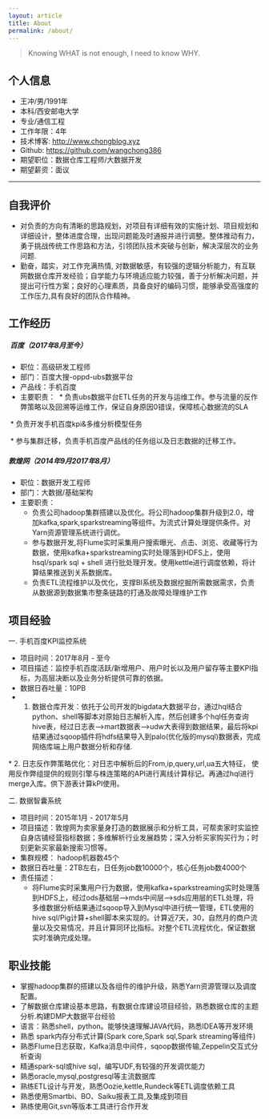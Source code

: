 ```yaml
---
layout: article
title: About
permalink: /about/
---
```


> Knowing WHAT is not enough, I need to know WHY.


## 个人信息
* 王冲/男/1991年
* 本科/西安邮电大学
* 专业/通信工程
* 工作年限：4年
* 技术博客: http://www.chongblog.xyz
* Github:  https://github.com/wangchong386
* 期望职位：数据仓库工程师/大数据开发
* 期望薪资：面议


------------------------------------------------------------------------------------------------------------------------------------------------------------------------------------
## 自我评价
* 对负责的方向有清晰的思路规划，对项目有详细有效的实施计划、项目规划和详细设计，整体进度合理，出现问题能及时通报并进行调整。整体推动有力，勇于挑战传统工作思路和方法，引领团队技术突破与创新，解决深层次的业务问题.
* 勤奋，踏实，对工作充满热情, 对数据敏感，有较强的逻辑分析能力，有互联网数据仓库开发经验；自学能力与环境适应能力较强，善于分析解决问题，并提出可行性方案；良好的心理素质，具备良好的编码习惯，能够承受高强度的工作压力,具有良好的团队合作精神。
## 工作经历
#####  百度（2017年8月至今）
* 职位：高级研发工程师
* 部门：百度大搜-oppd-ubs数据平台
* 产品线：手机百度
* 主要职责：
  * 负责ubs数据平台ETL任务的开发与运维工作。参与流量的反作弊策略以及回溯等运维工作，保证自身原因0错误，保障核心数据流的SLA
  
  * 负责开发手机百度kpi&多维分析模型任务
  
  * 参与集群迁移，负责手机百度产品线的任务组以及日志数据的迁移工作。

#####  敦煌网（2014年9月2017年8月）
* 职位：数据开发工程师
* 部门：大数据/基础架构
* 主要职责：
  * 负责公司hadoop集群搭建以及优化。将公司hadoop集群升级到2.0，增加kafka,spark,sparkstreaming等组件。为流式计算处理提供条件。对Yarn资源管理系统进行调优。
  * 参与数据开发,将Flume实时采集用户搜索曝光、点击、浏览、收藏等行为数据，使用kafka+sparkstreaming实时处理落到HDFS上，使用hsql/spark sql + shell 进行批处理开发。使用kettle进行调度依赖，将计算结果推送到关系数据库。
  * 负责ETL流程维护以及优化，支撑BI系统及数据挖掘所需数据需求，负责从数据源到数据集市整条链路的打通及故障处理维护工作 


## 项目经验

一. 手机百度KPI监控系统
* 项目时间：2017年8月 - 至今
* 项目描述：监控手机百度活跃/新增用户、用户时长以及用户留存等主要KPI指标，为高层决断以及业务分析提供可靠的依据。
* 数据日吞吐量：10PB
* 1. 数据仓库开发：依托于公司开发的bigdata大数据平台，通过hql结合python、shell等脚本对原始日志解析入库，然后创建多个hql任务查询hive表，经过日志表-->mart数据表-->udw大表得到数据结果，最后将kpi结果通过sqoop插件将hdfs结果导入到palo(优化版的mysql)数据表，完成网络库端上用户数据分析和存储.

* 2. 日志反作弊策略优化：对日志中解析后的From,ip,query,url,ua五大特征， 使用反作弊组提供的规则引擎与株连策略的API进行离线计算标记。再通过hql进行merge入库。供下游表计算kPI使用。

二. 数据智囊系统
* 项目时间：2015年1月 - 2017年5月
* 项目描述：敦煌网为卖家量身打造的数据展示和分析工具，可帮卖家时实监控自身店铺经营指标数据；多维解析行业发展趋势；深入分析买家购买行为；时刻更新买家最新搜索习惯等。
* 集群规模： hadoop机器数45个
* 数据日吞吐量：2TB左右，日任务job数10000个，核心任务job数4000个
* 责任描述：
    * 将Flume实时采集用户行为数据，使用kafka+sparkstreaming实时处理落到HDFS上，经过ods基础层-->mds中间层-->sds应用层的ETL处理，将多维数据分析结果通过sqoop导入到Mysql中进行统一管理，ETL使用的hive sql/Pig计算+shell脚本来实现的。计算近7天，30，自然月的商户流量以及交易情况，并且计算同环比指标。对整个ETL流程优化，保证数据实时准确完成处理。

## 职业技能
* 掌握hadoop集群的搭建以及各组件的维护升级，熟悉Yarn资源管理以及调度配置。
* 了解数据仓库建设基本思路，有数据仓库建设项目经验，熟悉数据仓库的主题分析.构建DMP大数据平台经验
* 语言：熟悉shell，python。能够快速理解JAVA代码，熟悉IDEA等开发环境
* 熟悉 spark内存分布式计算(Spark core,Spark sql,Spark streaming等组件)
* 熟悉Flume日志获取，Kafka消息中间件，sqoop数据传输,Zeppelin交互式分析查询
* 精通spark-sql或hive sql，编写UDF,有较强的开发调优能力
* 熟悉oracle,mysql,postgresql等主流数据库
* 熟练ETL设计与开发，熟悉Oozie,kettle,Rundeck等ETL调度依赖工具
* 熟悉使用Smartbi、BO、Saiku报表工具,及集成到项目
* 熟练使用Git,svn等版本工具进行合作开发

